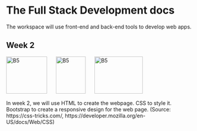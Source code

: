 # The Full Stack Development docs

The workspace will use front-end and back-end tools to develop web apps.

<h2>Week 2</h2>
<p float="left">
<img src="https://upload.wikimedia.org/wikipedia/commons/thumb/6/61/HTML5_logo_and_wordmark.svg/180px-HTML5_logo_and_wordmark.svg.png" alt="B5" width="110" height="100"></img>
<img src="https://upload.wikimedia.org/wikipedia/commons/thumb/d/d5/CSS3_logo_and_wordmark.svg/180px-CSS3_logo_and_wordmark.svg.png" alt="B5" width="80" height="100" style="padding-left: 20px;"></img>
<img src="https://getbootstrap.com/docs/5.3/assets/brand/bootstrap-logo-shadow.png" alt="B5" width="130" height="100" style="padding-left: 20px;"></img>
</p>
In week 2, we will use HTML to create the webpage. CSS to style it. Bootstrap to create a responsive design for the web page. (Source: https://css-tricks.com/, https://developer.mozilla.org/en-US/docs/Web/CSS)